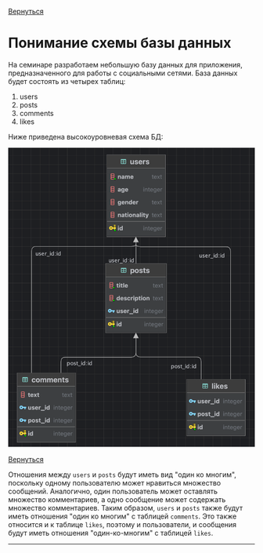 [Вернуться][main]

# Понимание схемы базы данных

На семинаре разработаем небольшую базу данных для приложения, предназначенного для работы с социальными сетями.
База данных будет состоять из четырех таблиц:

1. users
2. posts
3. comments
4. likes

Ниже приведена высокоуровневая схема БД:

![](../img/schema/img.png)

[Вернуться][main]

Отношения между `users` и `posts` будут иметь вид "один ко многим", поскольку одному пользователю может
нравиться множество сообщений. Аналогично, один пользователь может оставлять множество комментариев, а одно сообщение
может содержать множество комментариев. Таким образом, `users` и `posts` также будут иметь отношения "один ко многим" с
таблицей `comments`. Это также относится и к таблице `likes`, поэтому и пользователи, и сообщения будут иметь
отношения "один-ко-многим" с таблицей `likes`.

---

[main]: ../../README.md "содержание"
